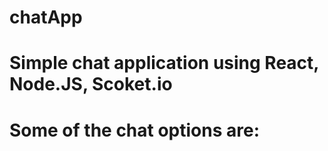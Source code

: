 # chatApp
# Simple chat application using React, Node.JS, Scoket.io

# Some of the chat options are:
